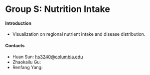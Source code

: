 # Group S: Nutrition Intake 

#### Introduction 
- Visualization on regional nutrient intake and disease distribution. 

#### Contacts
- Huan Sun: hs3240@columbia.edu
- Zhaokailu Gu: 
- Renfang Yang: 

